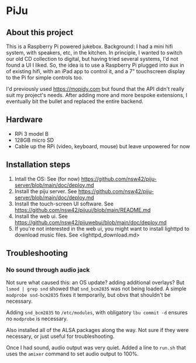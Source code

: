# PiJu

## About this project

This is a Raspberry Pi powered jukebox. Background: I had a mini hifi system, with speakers, etc, in the kitchen. In principle, I wanted to switch our old CD collection to digital, but having tried several systems, I'd not found a UI I liked. So, the idea is to use a Raspberry Pi plugged into aux in of existing hifi, with an iPad app to control it, and a 7" touchscreen display to the Pi for simple controls too.

I'd previously used <https://mopidy.com> but found that the API didn't really suit my project's needs. After adding more and more bespoke extensions, I eventually bit the bullet and replaced the entire backend.

## Hardware

* RPi 3 model B
* 128GB micro SD
* Cable up the RPi (video, keyboard, mouse) but leave unpowered for now

## Installation steps

1. Intall the OS: See (for now) <https://github.com/nsw42/piju-server/blob/main/doc/deploy.md>
1. Install the piju server. See <https://github.com/nsw42/piju-server/blob/main/doc/deploy.md>
1. Install the touch-screen UI software. See <https://github.com/nsw42/pijuui/blob/main/README.md>
1. Install the web ui. See <https://github.com/nsw42/pijuwebui/blob/main/doc/deploy.md>
1. If you're not interested in the web ui, you might want to install lighttpd to download music files. See <lighttpd_download.md>

## Troubleshooting

### No sound through audio jack

Not sure what caused this: an OS update? adding additional overlays? But `lsmod | grep snd` showed that `snd_bcm2835` was not being loaded. A simple `modprobe snd-bcm2835` fixes it temporarily, but obvs that shouldn't be necessary.

Adding `snd_bcm2835` to `/etc/modules`, with obligatory `lbu commit -d` ensures no `modprobe` is necessary.

Also installed all of the ALSA packages along the way. Not sure if they were necessary, or just useful for troubleshooting.

Once I had sound, audio output was very quiet. Added a line to `run.sh` that uses the `amixer` command to set audio output to 100%.
